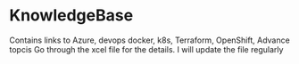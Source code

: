 # KnowledgeBase
Contains links to Azure, devops docker, k8s, Terraform, OpenShift, Advance topcis 
Go through the xcel file for the details. I will update the file regularly
